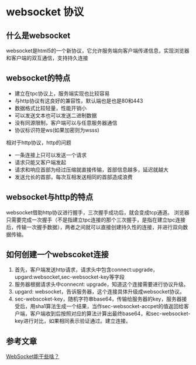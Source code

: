 # websocket 协议

## 什么是websocket
websocket是html5的一个新协议，它允许服务端向客户端传递信息，实现浏览器和客户端的双互通信，支持持久连接

## websocket的特点
* 建立在tpc协议上，服务端实现也比较容易
* 与http协议有这良好的兼容性，默认端也是也是80和443
* 数据格式比较轻量，性能开销小
* 可以发送文本也可以发送二进制数据
* 没有同源限制，客户端可以与任意服务器通信
* 协议标识符是ws(如果加密则为wsss)

相对于http协议，http的问题
* 一条连接上只可以发送一个请求
* 请求只能又客户端发起
* 请求和响应首部为经过压缩就直接传输，首部信息越多，延迟就越大
* 发送允长的首部，每次互相发送相同的首部造成浪费

## websocket与http的特点
websocket借助http协议进行握手，三次握手成功后，就会变成tcp通道。
浏览器只需要完成一次握手（不是指建立tpc连接的那个三次握手，是指在建立tpc连接后，传输一次握手数据），两者之间就可以直接创建持久性的连接，并进行双向数据传输。

## 如何创建一个webscoket连接
1. 首先，客户端发送http请求，请求头中包含connect:upgrade，upgard:websocket,sec-websocket-key等字段
2. 服务器根据请求头中connecnt: upgrade，知道这个连接需要进行协议升级。
3. upgard: websocket，告诉服务器，这个连接具体升级成websocket协议。
4. sec-webscoket-key，随机字符串base64，传输给服务器的key，服务器接受后，用sha1算法生成一个结果，当作sec-websocket-accpet的值返回给客户端，客户端收到后按照对应的算法计算出最终base64，和sec-websocket-key进行对比，如果相同表示验证通过。建立连接。

## 参考文章
[WebSocket能干些啥？](https://www.toutiao.com/i6893045753846071815/?tt_from=weixin&utm_campaign=client_share&wxshare_count=1&timestamp=1604926333&app=news_article&utm_source=weixin&utm_medium=toutiao_ios&use_new_style=1&req_id=202011092052130102040551593904F129&group_id=6893045753846071815)
